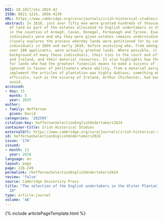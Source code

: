 ```yaml
---
DOI: 10.1017/ihs.2024.42
ISSN: 0021-1214, 2056-4139
URL: https://www.cambridge.org/core/journals/irish-historical-studies/article/selection-of-the-english-undertakers-in-the-ulster-plantation-160910/DCB0FE0EE57B05FE51AE1D023FE6C836?utm_source=SFMC&utm_medium=email&utm_content=Article&utm_campaign=New%20Cambridge%20Alert%20-%20Issues&WT.mc_id=New%20Cambridge%20Alert%20-%20Issues
abstract: In 1610, just over fifty men were granted hundreds of thousands of acres
  of land as part of the estates allocated to English undertakers in the Ulster Plantation
  in the counties of Armagh, Cavan, Donegal, Fermanagh and Tyrone. Exactly who these
  individuals were and why they were given estates remains understudied. This article
  closely explores the process whereby lands were petitioned for by consortiums of
  individuals in 1609 and early 1610, before assessing who, from amongst the well
  over 100 applicants, were actually granted lands. Where possible, it considers the
  background of many these individuals, their ties to the court and officials in England
  and Ireland, and their material resources. It also highlights how the applicants
  for lands who had the greatest financial means to make a success of it were generally
  ignored in favour of petitioners whose ability, from a material perspective, to
  implement the articles of plantation was highly dubious, something which many senior
  officials, such as the viceroy of Ireland, Arthur Chichester, had been anxious to
  avoid.
accessed:
- day: 15
  month: 5
  year: 2025
author:
- family: Heffernan
  given: David
categories: '202505'
citation-key: heffernanSelectionEnglishUndertakers2024
container-title: Irish Historical Studies
externalUrl: https://www.cambridge.org/core/journals/irish-historical-studies/article/selection-of-the-english-undertakers-in-the-ulster-plantation-160910/DCB0FE0EE57B05FE51AE1D023FE6C836?utm_source=SFMC&utm_medium=email&utm_content=Article&utm_campaign=New%20Cambridge%20Alert%20-%20Issues&WT.mc_id=New%20Cambridge%20Alert%20-%20Issues
id: heffernanSelectionEnglishUndertakers2024
issue: '174'
issued:
- month: 11
  year: 2024
language: en
layout: page
page: 226-249
permalink: /heffernanSelectionEnglishUndertakers2024
review: 'false'
source: Cambridge University Press
title: "The selection of the English undertakers in the Ulster Plantation, 1609\u2013\
  10"
type: article-journal
volume: '48'
---
```

{% include articlePageTemplate.html %}